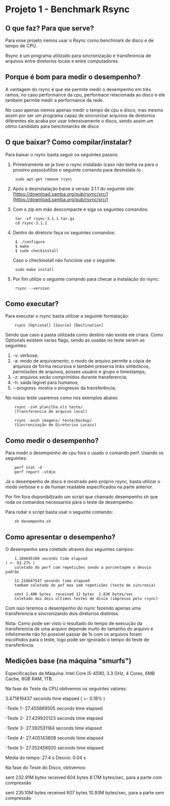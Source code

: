 # Projeto 1 - Benchmark Rsync

## O que faz? Para que serve?

Para esse projeto iremos usar o Rsync como benchmark de disco e de tempo de CPU.

Rsync é um programa utilizado para sincronização e transferencia de arquivos entre diretorios locais e entre computadores.

## Porque é bom para medir o desempenho?

A vantagem do rsync é que ele permite medir o desempenho em três ramos, no caso performance da cpu, performace relacionada ao disco e ele tambem permite medir a performance da rede. 

No caso apenas iremos apenas medir o tempo de cpu e disco, mas mesmo assim por ser um programa capaz de sincronizar arquivos de diretorios diferentes ele acaba por usar intensivamente o disco, sendo assim um otimo candidato para benchmarcks de disco

## O que baixar? Como compilar/instalar?

Para baixar o rsync basta seguir os seguintes passos:

1. Primeiramente se ja tiver o rsync instalado (caso não tenha va para o proximo passo)utilize o seguinte comando para desinstala-lo :

    	sudo apt-get remove rsync

2. Após a desinstalação baixe a versão 3.1.1 do seguinte site:
	[https://download.samba.org/pub/rsync/src/](https://download.samba.org/pub/rsync/src/)

3. Com o zip em mão descompacte e siga os seguintes comandos: 
		
		tar -xf rsync-3.1.1.tar.gz 
		cd rsync-3.1.1

4. Dentro do diretorio faça os seguintes comandos:

		$ ./configure
		$ make
		$ sudo checkinstall

	Caso o checkinstall não funcione use o seguinte:

		sudo make install

5. Por fim utilize o seguinte comando para checar a instalação do rsync:

		rsync --version

## Como executar?

Para executar o rsync basta utilizar a seguinte formatação:

		rsync [Optional] [Source] [Destination]

Sendo que caso a pasta utilizada como destino não exista ele criara. Como Optionals existem varias flags, sendo as usadas no teste seram as seguintes:

1. -v: verbose;
2. -a: modo de arquivamento, o modo de arquivo permite a cópia de arquivos de forma recursiva e também preserva links simbólicos, permissões de arquivos, posses usuário e grupo e timestamps;
3. -z: arquivos serão comprimidos durante transferencia;
4. -h: saida legivel para humanos;
5. --progress: mostra o progresso da transferência;

No nosso teste usaremos como nos exemplos abaixo:

		rsync -zvh planilha.xls teste/
		(Transferencia de arquivo local)

		rsync -avzh imagens/ teste/backup/
		(Sincronização de Diretorios Locais)

## Como medir o desempenho?

Para medir o desempenho de cpu fora o usado o comando perf. Usando os seguintes:

		perf stat -d
		perf report -stdio

Já o desempenho de disco é mostrado pelo próprio rsync, basta utilizar o modo verbose e o de human readable especificados na parte anterior.

Por fim fora disponibilizado um script que chamado desempenho.sh que roda os comandos necessarios para o teste de desempenho.

Para rodar o script basta usar o seguinte comando:

		sh desempenho.sh

## Como apresentar o desempenho?

O desempenho sera coletado atraves dos seguintes campos: 
		
		1.184645160 seconds time elapsed                                          ( +- 93.27% ) 
		coletado do perf com repetições sendo a porcentagem o desvio padrão

		11.216647547 seconds time elapsed
		tambem coletado do pef mas sem repetições (teste de sincronia)

		sent 1.40K bytes  received 12 bytes  2.83K bytes/sec
		Coletado dos dois ultimos testes de disco (impresso pelo rsync)
		
Com isso teremos o desempenho do rsync fazendo apenas uma transferencia e sincronizando dois diretorios distintos.

Nota: Como pode ser visto o resultado do tempo de execução da transferencia de uma arquivo depende muito do tamanho do arquivo e infelizmente não foi possivel passar de 1s com os arquivos foram escolhidos para o teste, logo pode ser ignorado o tempo do teste de transferência.

## Medições base (na máquina "smurfs")

Especificações da Máquina: Intel Core i5-4590, 3.3 GHz, 4 Cores, 6MB Cache, 8GB RAM, 1TB.

Na fase do Teste da CPU obtivemos os seguintes valores:

3.471816437 seconds time elapsed                                          ( +-  0.18% )

-Teste 1-
27.455669505 seconds time elapsed

-Teste 2-
27.429920123 seconds time elapsed

-Teste 3-
27.392531184 seconds time elapsed

-Teste 4-
27.405143608 seconds time elapsed

-Teste 5-
27.352458920 seconds time elapsed

Média do tempo: 27.4 s
Desvio: 0.04 s

Na fase do Teste do Disco, obtivemos:

sent 232.91M bytes  received 604 bytes  8.17M bytes/sec, para a parte com compressão

sent 235.10M bytes  received 607 bytes  10.93M bytes/sec, para a parte sem compressão
